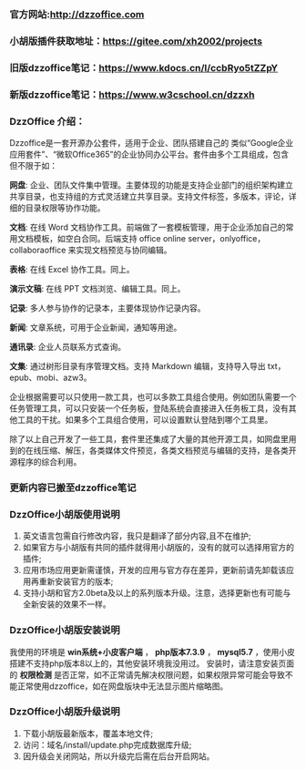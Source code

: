 ### 官方网站:http://dzzoffice.com
### 小胡版插件获取地址：https://gitee.com/xh2002/projects
### 旧版dzzoffice笔记：https://www.kdocs.cn/l/ccbRyo5tZZpY
### 新版dzzoffice笔记：https://www.w3cschool.cn/dzzxh
### DzzOffice 介绍：

Dzzoffice是一套开源办公套件，适用于企业、团队搭建自己的 类似“Google企业应用套件”、“微软Office365”的企业协同办公平台。套件由多个工具组成，包含但不限于如：

**网盘**: 企业、团队文件集中管理。主要体现的功能是支持企业部门的组织架构建立共享目录，也支持组的方式灵活建立共享目录。支持文件标签，多版本，评论，详细的目录权限等协作功能。

**文档**: 在线 Word 文档协作工具。前端做了一套模板管理，用于企业添加自己的常用文档模板，如空白合同。后端支持 office online server，onlyoffice，collaboraoffice 来实现文档预览与协同编辑。

**表格**: 在线 Excel 协作工具。同上。

**演示文稿**: 在线 PPT 文档浏览、编辑工具。同上。

**记录**: 多人参与协作的记录本，主要体现协作记录内容。

**新闻**: 文章系统，可用于企业新闻，通知等用途。

**通讯录**: 企业人员联系方式查询。

**文集**: 通过树形目录有序管理文档。支持 Markdown 编辑，支持导入导出 txt，epub、mobi、azw3。

  企业根据需要可以只使用一款工具，也可以多款工具组合使用。例如团队需要一个任务管理工具，可以只安装一个任务板，登陆系统会直接进入任务板工具，没有其他工具的干扰。如果多个工具组合使用，可以设置默认登陆到哪个工具里。

  除了以上自己开发了一些工具，套件里还集成了大量的其他开源工具，如网盘里用到的在线压缩、解压，各类媒体文件预览，各类文档预览与编辑的支持，是各类开源程序的综合利用。

### 更新内容已搬至dzzoffice笔记

### DzzOffice小胡版使用说明

1. 英文语言包需自行修改内容，我只是翻译了部分内容,且不在维护;
2. 如果官方与小胡版有共同的插件就得用小胡版的，没有的就可以选择用官方的插件;
3. 应用市场应用更新需谨慎，开发的应用与官方存在差异，更新前请先卸载该应用再重新安装官方的版本;
4. 支持小胡和官方2.0beta及以上的系列版本升级。注意，选择更新也有可能与全新安装的效果不一样。

### DzzOffice小胡版安装说明

  我使用的环境是 **win系统+小皮客户端** ， **php版本7.3.9** ， **mysql5.7** ，使用小皮搭建不支持php版本8以上的，其他安装环境我没用过。
  安装时，请注意安装页面的 **权限检测** 是否正常，如不正常请先解决权限问题，如果权限异常可能会导致不能正常使用dzzoffice，如在网盘版块中无法显示图片缩略图。

### DzzOffice小胡版升级说明

1. 下载小胡版最新版本，覆盖本地文件;
2. 访问：域名/install/update.php完成数据库升级;
3. 因升级会关闭网站，所以升级完后需在后台开启网站。